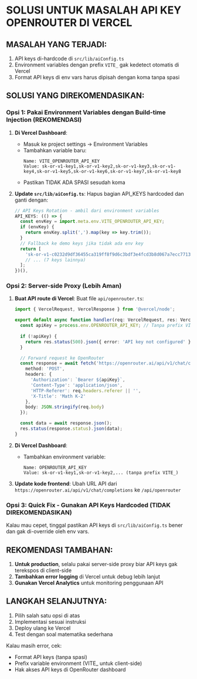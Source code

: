 # SOLUSI UNTUK MASALAH API KEY OPENROUTER DI VERCEL

## MASALAH YANG TERJADI:
1. API keys di-hardcode di `src/lib/aiConfig.ts` 
2. Environment variables dengan prefix `VITE_` gak kedetect otomatis di Vercel
3. Format API keys di env vars harus dipisah dengan koma tanpa spasi

## SOLUSI YANG DIREKOMENDASIKAN:

### Opsi 1: Pakai Environment Variables dengan Build-time Injection (REKOMENDASI)

1. **Di Vercel Dashboard**:
   - Masuk ke project settings → Environment Variables
   - Tambahkan variable baru:
     ```
     Name: VITE_OPENROUTER_API_KEY
     Value: sk-or-v1-key1,sk-or-v1-key2,sk-or-v1-key3,sk-or-v1-key4,sk-or-v1-key5,sk-or-v1-key6,sk-or-v1-key7,sk-or-v1-key8
     ```
   - Pastikan TIDAK ADA SPASI sesudah koma

2. **Update `src/lib/aiConfig.ts`**:
   Hapus bagian API_KEYS hardcoded dan ganti dengan:
   ```javascript
   // API Keys Rotation - ambil dari environment variables
   API_KEYS: (() => {
     const envKey = import.meta.env.VITE_OPENROUTER_API_KEY;
     if (envKey) {
       return envKey.split(',').map(key => key.trim());
     }
     // Fallback ke demo keys jika tidak ada env key
     return [
       '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',
       // ... (7 keys lainnya)
     ];
   })(),
   ```

### Opsi 2: Server-side Proxy (Lebih Aman)

1. **Buat API route di Vercel**:
   Buat file `api/openrouter.ts`:
   ```typescript
   import { VercelRequest, VercelResponse } from '@vercel/node';
   
   export default async function handler(req: VercelRequest, res: VercelResponse) {
     const apiKey = process.env.OPENROUTER_API_KEY; // Tanpa prefix VITE_
     
     if (!apiKey) {
       return res.status(500).json({ error: 'API key not configured' });
     }
   
     // Forward request ke OpenRouter
     const response = await fetch('https://openrouter.ai/api/v1/chat/completions', {
       method: 'POST',
       headers: {
         'Authorization': `Bearer ${apiKey}`,
         'Content-Type': 'application/json',
         'HTTP-Referer': req.headers.referer || '',
         'X-Title': 'Math K-2'
       },
       body: JSON.stringify(req.body)
     });
   
     const data = await response.json();
     res.status(response.status).json(data);
   }
   ```

2. **Di Vercel Dashboard**:
   - Tambahkan environment variable:
     ```
     Name: OPENROUTER_API_KEY
     Value: sk-or-v1-key1,sk-or-v1-key2,... (tanpa prefix VITE_)
     ```

3. **Update kode frontend**:
   Ubah URL API dari `https://openrouter.ai/api/v1/chat/completions` ke `/api/openrouter`

### Opsi 3: Quick Fix - Gunakan API Keys Hardcoded (TIDAK DIREKOMENDASIKAN)

Kalau mau cepet, tinggal pastikan API keys di `src/lib/aiConfig.ts` bener dan gak di-override oleh env vars.

## REKOMENDASI TAMBAHAN:

1. **Untuk production**, selalu pakai server-side proxy biar API keys gak terekspos di client-side
2. **Tambahkan error logging** di Vercel untuk debug lebih lanjut
3. **Gunakan Vercel Analytics** untuk monitoring penggunaan API

## LANGKAH SELANJUTNYA:

1. Pilih salah satu opsi di atas
2. Implementasi sesuai instruksi
3. Deploy ulang ke Vercel
4. Test dengan soal matematika sederhana

Kalau masih error, cek:
- Format API keys (tanpa spasi)
- Prefix variable environment (VITE_ untuk client-side)
- Hak akses API keys di OpenRouter dashboard